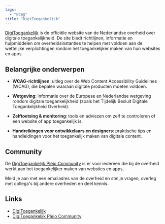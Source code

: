 ```yaml
---
tags:
  - "wcag"
title: "DigiToegankelijk"
---
```


[DigiToegankelijk](https://www.digitoegankelijk.nl/) is de officiële website van
de Nederlandse overheid over digitale toegankelijkheid. De site biedt
richtlijnen, informatie en hulpmiddelen om overheidsinstanties te helpen met
voldoen aan de wettelijke verplichtingen rondom het toegankelijker maken van hun
websites en apps.

## Belangrijke onderwerpen

- **WCAG-richtlijnen**: uitleg over de Web Content Accessibility Guidelines
  (WCAG), die bepalen waaraan digitale producten moeten voldoen.

- **Wetgeving**: informatie over de Europese en Nederlandse wetgeving rondom
  digitale toegankelijkheid (zoals het Tijdelijk Besluit Digitale
  Toegankelijkheid Overheid).

- **Zelftoetsing & monitoring**: tools en adviezen om zelf te controleren of een
  website of app toegankelijk is.

- **Handreikingen voor ontwikkelaars en designers**: praktische tips en
  handleidingen voor het toegankelijk maken van digitale content.

## Community

De [DigiToegankelijk Pleio Community](https://digitoegankelijk.pleio.nl) is er
voor iedereen die bij de overheid werkt aan het toegankelijker maken van
websites en apps.

Meld je aan met een emailadres van de overheid en stel je vragen, overleg met
collega's bij andere overheden en deel kennis.

## Links

- [DigiToegankelijk](https://www.digitoegankelijk.nl/)
- [DigiToegankelijk Pleio Community](https://digitoegankelijk.pleio.nl)
